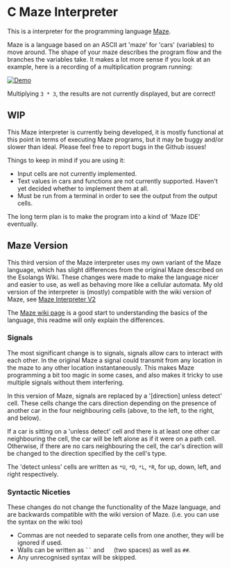 # C Maze Interpreter

This is a interpreter for the programming language [Maze](http://esolangs.org/wiki/Maze).

Maze is a language based on an ASCII art 'maze' for 'cars' (variables) to move around.  The shape of your maze describes the program flow and the branches the variables take.  It makes a lot more sense if you look at an example, here is a recording of a multiplication program running:

[![Demo](https://fat.gfycat.com/KeyFlickeringGalapagosdove.gif)](https://gfycat.com/KeyFlickeringGalapagosdove)

Multiplying `3 * 3`, the results are not currently displayed, but are correct!


## WIP

This Maze interpreter is currently being developed, it is mostly functional at this point in terms of executing Maze programs, but it may be buggy and/or slower than ideal.  Please feel free to report bugs in the Github issues!

Things to keep in mind if you are using it:
 - Input cells are not currently implemented.
 - Text values in cars and functions are not currently supported.  Haven't yet decided whether to implement them at all.
 - Must be run from a terminal in order to see the output from the output cells.

The long term plan is to make the program into a kind of 'Maze IDE' eventually.


## Maze Version

This third version of the Maze interpreter uses my own variant of the Maze language, which has slight differences from the original Maze described on the Esolangs Wiki.  These changes were made to make the language nicer and easier to use, as well as behaving more like a cellular automata. My old version of the interpreter is (mostly) compatible with the wiki version of Maze, see [Maze Interpreter V2](https://github.com/olls/maze-interpreter-v2)

The [Maze wiki page](http://esolangs.org/wiki/Maze) is a good start to understanding the basics of the language, this readme will only explain the differences.

### Signals

The most significant change is to signals, signals allow cars to interact with each other.  In the original Maze a signal could transmit from any location in the maze to any other location instantaneously.  This makes Maze programming a bit too magic in some cases, and also makes it tricky to use multiple signals without them interfering.

In this version of Maze, signals are replaced by a '[direction] unless detect' cell.  These cells change the cars direction depending on the presence of another car in the four neighbouring cells (above, to the left, to the right, and below).

If a car is sitting on a 'unless detect' cell and there is at least one other car neighbouring the cell, the car will be left alone as if it were on a path cell.  Otherwise, if there are no cars neighbouring the cell, the car's direction will be changed to the direction specified by the cell's type.

The 'detect unless' cells are written as `*U`, `*D`, `*L`, `*R`, for up, down, left, and right respectively.

### Syntactic Niceties

These changes do not change the functionality of the Maze language, and are backwards compatible with the wiki version of Maze.  (i.e. you can use the syntax on the wiki too)

 - Commas are not needed to separate cells from one another, they will be ignored if used.
 - Walls can be written as ``` `` ``` and `  ` (two spaces) as well as `##`.
 - Any unrecognised syntax will be skipped.
